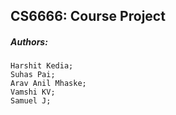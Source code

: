## CS6666: Course Project ###
##### Authors: ##### 
```
Harshit Kedia;
Suhas Pai;
Arav Anil Mhaske;
Vamshi KV;
Samuel J;
```